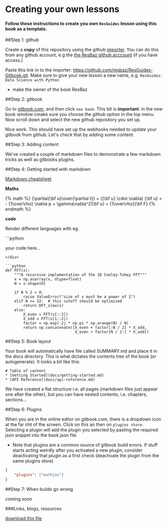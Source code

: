 # Creating your own lessons


#### Follow these instructions to create you own `ResGuides` lesson using this book as a template. 


##Step 1: github

Create a __copy__ of this repository using the github [importer](https://github.com/new/import). You can do this from any github account, e.g the  [the ResBaz github acccount](https://github.com/resbaz) (if you have access.)

Paste this link in to the importer: https://github.com/resbaz/ResGuides-Gitbook.git. Make sure to give your new lesson a new name, e.g. `ResGuides: Data Science with Python`

* make the owner of the book ResBaz

##Step 2: gitbook

Go to [gitbook.com](https://www.gitbook.com), and then click `new book`. This bit is __important__: in the new book window cmake sure you choose the github option in the top menu. Now scroll down and select the new github repository you set up.

Nice work. This should have set up the webhooks needed to update your gitbook from github. Let's check that by adding some content.


##Step 3: Adding content

We've created a couple of markdown files to demonstrate a few markdown tricks as well as gitbooks plugins.

##Step 4: Getting started with markdown

[Markdown cheatsheet](https://github.com/adam-p/markdown-here/wiki/Markdown-Cheatsheet)



__Maths__

{% math %}
 {\partial{\bf u}\over{\partial t}} + ({\bf u} \cdot \nabla) {\bf u} = - {1\over\rho} \nabla p + \gamma\nabla^2{\bf u} + {1\over\rho}{\bf F} 
{% endmath %}


__code__

Render different languages with eg. 

<div>
```python 

your code here...

```
</div>

```python
def FFT(x):
    """A recursive implementation of the 1D Cooley-Tukey FFT"""
    x = np.asarray(x, dtype=float)
    N = x.shape[0]
    
    if N % 2 > 0:
        raise ValueError("size of x must be a power of 2")
    elif N <= 32:  # this cutoff should be optimized
        return DFT_slow(x)
    else:
        X_even = FFT(x[::2])
        X_odd = FFT(x[1::2])
        factor = np.exp(-2j * np.pi * np.arange(N) / N)
        return np.concatenate([X_even + factor[:N / 2] * X_odd,
                               X_even + factor[N / 2:] * X_odd])

```

##Step 5: Book layout 

Your book will automatically have file called SUMMARY.md and place it in the docs directory. This is what dictates the contents tree of the book (or autogenerate). It looks a bit like this:

```
# Table of content 
* [Getting Started](docs/getting-started.md)
* [API Reference](docs/api-reference.md)
```

We have created a flat structure i.e. all pages (markdown files just appear one after the other), but you can have nested contents, i.e. chapters, sections...

##Step 6: Plugins

When you are in the online editor on gitbook.com, there is a dropdown icon at the far riht of the screen. Click on this an then on `plugins store`. Selecting a plugin will add the plugin you selected by pasting the required json snippet into the book.json file. 

* Note that plugins are a common source of gitbook build errors. If stuff starts acting weirdly after you activated a new plugin, consider deactivating that plugin as a first check (deactivate the plugin from the same plugins store)


```json
{
    "plugins": ["mathjax"]
}

```

##Step 7: When builds go wrong

coming soon


###Links, blogs, resources

[](https://medium.com/@gpbl/how-to-use-gitbook-to-publish-docs-for-your-open-source-npm-packages-465dd8d5bfba#.acdr3enfr)



[download this file](https://raw.githubusercontent.com/dansand/Python/master/data/europe-seasonal.txt)

